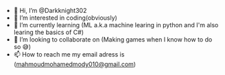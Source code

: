 - 👋 Hi, I’m @Darkknight302
- 👀 I’m interested in coding(obviously)
- 🌱 I’m currently learning (ML a.k.a machine learing in python and I'm also learing the basics of C#)
- 💞️ I’m looking to collaborate on (Making games when I know how to do so 😅)
- 📫 How to reach me my email adress is (mahmoudmohamedmody010@gmail.com)

<!---
Darkknight302/Darkknight302 is a ✨ special ✨ repository because its `README.md` (this file) appears on your GitHub profile.
You can click the Preview link to take a look at your changes.
--->
